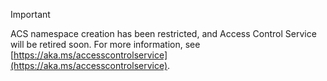 > [!IMPORTANT]  
>ACS namespace creation has been restricted, and Access Control Service will be retired soon. For more information, see [https://aka.ms/accesscontrolservice](https://aka.ms/accesscontrolservice).